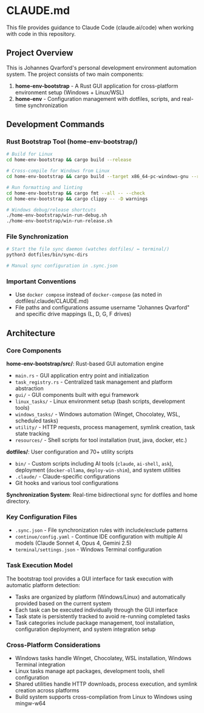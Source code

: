 # CLAUDE.md

This file provides guidance to Claude Code (claude.ai/code) when working with code in this repository.

## Project Overview

This is Johannes Qvarford's personal development environment automation system. The project consists of two main components:

1. **home-env-bootstrap** - A Rust GUI application for cross-platform environment setup (Windows + Linux/WSL)
2. **home-env** - Configuration management with dotfiles, scripts, and real-time synchronization

## Development Commands

### Rust Bootstrap Tool (home-env-bootstrap/)
```bash
# Build for Linux
cd home-env-bootstrap && cargo build --release

# Cross-compile for Windows from Linux  
cd home-env-bootstrap && cargo build --target x86_64-pc-windows-gnu --release

# Run formatting and linting
cd home-env-bootstrap && cargo fmt --all -- --check
cd home-env-bootstrap && cargo clippy -- -D warnings

# Windows debug/release shortcuts
./home-env-bootstrap/win-run-debug.sh
./home-env-bootstrap/win-run-release.sh
```

### File Synchronization
```bash
# Start the file sync daemon (watches dotfiles/ ↔ terminal/)
python3 dotfiles/bin/sync-dirs

# Manual sync configuration in .sync.json
```

### Important Conventions
- Use `docker compose` instead of `docker-compose` (as noted in dotfiles/.claude/CLAUDE.md)
- File paths and configurations assume username "Johannes Qvarford" and specific drive mappings (L, D, G, F drives)

## Architecture

### Core Components

**home-env-bootstrap/src/**: Rust-based GUI automation engine
- `main.rs` - GUI application entry point and initialization
- `task_registry.rs` - Centralized task management and platform abstraction
- `gui/` - GUI components built with egui framework
- `linux_tasks/` - Linux environment setup (bash scripts, development tools)
- `windows_tasks/` - Windows automation (Winget, Chocolatey, WSL, scheduled tasks)
- `utility/` - HTTP requests, process management, symlink creation, task state tracking
- `resources/` - Shell scripts for tool installation (rust, java, docker, etc.)

**dotfiles/**: User configuration and 70+ utility scripts
- `bin/` - Custom scripts including AI tools (`claude`, `ai-shell`, `ask`), deployment (`docker-ollama`, `deploy-win-shim`), and system utilities
- `.claude/` - Claude-specific configurations
- Git hooks and various tool configurations

**Synchronization System**: Real-time bidirectional sync for dotfiles and home directory.

### Key Configuration Files
- `.sync.json` - File synchronization rules with include/exclude patterns
- `continue/config.yaml` - Continue IDE configuration with multiple AI models (Claude Sonnet 4, Opus 4, Gemini 2.5)
- `terminal/settings.json` - Windows Terminal configuration

### Task Execution Model
The bootstrap tool provides a GUI interface for task execution with automatic platform detection:
- Tasks are organized by platform (Windows/Linux) and automatically provided based on the current system
- Each task can be executed individually through the GUI interface
- Task state is persistently tracked to avoid re-running completed tasks
- Task categories include package management, tool installation, configuration deployment, and system integration setup

### Cross-Platform Considerations
- Windows tasks handle Winget, Chocolatey, WSL installation, Windows Terminal integration
- Linux tasks manage apt packages, development tools, shell configuration
- Shared utilities handle HTTP downloads, process execution, and symlink creation across platforms
- Build system supports cross-compilation from Linux to Windows using mingw-w64